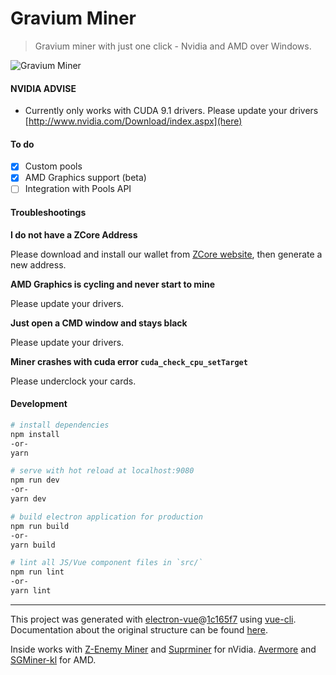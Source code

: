 # Gravium Miner

> Gravium miner with just one click - Nvidia and AMD over Windows.

![Gravium Miner](https://i.imgur.com/qOEzVza.png "Gravium Miner")

#### NVIDIA ADVISE

- Currently only works with CUDA 9.1 drivers. Please update your drivers [http://www.nvidia.com/Download/index.aspx](here)

#### To do

- [X] Custom pools
- [X] AMD Graphics support (beta)
- [ ] Integration with Pools API

#### Troubleshootings

**I do not have a ZCore Address**

Please download and install our wallet from [ZCore website](https://zcore.cash), then generate a new address.

**AMD Graphics is cycling and never start to mine**

Please update your drivers.

**Just open a CMD window and stays black**

Please update your drivers.

**Miner crashes with cuda error `cuda_check_cpu_setTarget`**

Please underclock your cards.

#### Development

``` bash
# install dependencies
npm install
-or-
yarn

# serve with hot reload at localhost:9080
npm run dev
-or-
yarn dev

# build electron application for production
npm run build
-or-
yarn build

# lint all JS/Vue component files in `src/`
npm run lint
-or-
yarn lint

```

---

This project was generated with [electron-vue](https://github.com/SimulatedGREG/electron-vue)@[1c165f7](https://github.com/SimulatedGREG/electron-vue/tree/1c165f7c5e56edaf48be0fbb70838a1af26bb015) using [vue-cli](https://github.com/vuejs/vue-cli). Documentation about the original structure can be found [here](https://simulatedgreg.gitbooks.io/electron-vue/content/index.html).

Inside works with [Z-Enemy Miner](https://bitcointalk.org/index.php?topic=3378390.0;all) and [Suprminer](https://github.com/ocminer/suprminer) for nVidia. [Avermore](https://github.com/brian112358/avermore-miner) and [SGMiner-kl](https://github.com/KL0nLutiy/sgminer-kl/releases) for AMD.
